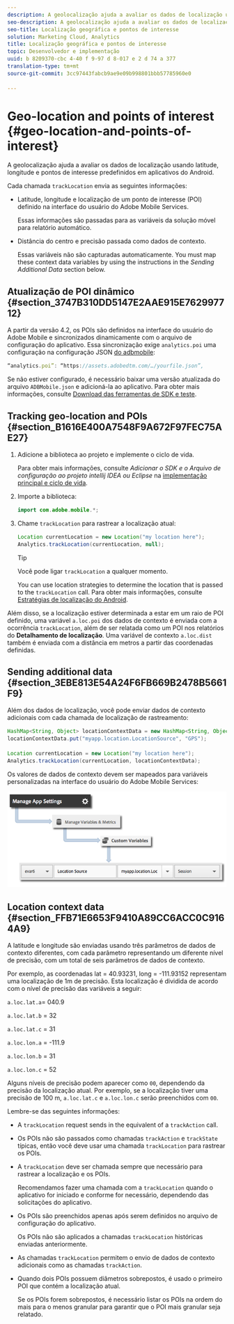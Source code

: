 ```yaml
---
description: A geolocalização ajuda a avaliar os dados de localização usando latitude, longitude e pontos de interesse predefinidos em aplicativos do Android.
seo-description: A geolocalização ajuda a avaliar os dados de localização usando latitude, longitude e pontos de interesse predefinidos em aplicativos do Android.
seo-title: Localização geográfica e pontos de interesse
solution: Marketing Cloud, Analytics
title: Localização geográfica e pontos de interesse
topic: Desenvolvedor e implementação
uuid: b 8209370-cbc 4-40 f 9-97 d 8-017 e 2 d 74 a 377
translation-type: tm+mt
source-git-commit: 3cc97443fabcb9ae9e09b998801bbb57785960e0

---
```



# Geo-location and points of interest {#geo-location-and-points-of-interest}

A geolocalização ajuda a avaliar os dados de localização usando latitude, longitude e pontos de interesse predefinidos em aplicativos do Android.

Cada chamada `trackLocation` envia as seguintes informações:

* Latitude, longitude e localização de um ponto de interesse (POI) definido na interface do usuário do Adobe Mobile Services.

   Essas informações são passadas para as variáveis da solução móvel para relatório automático.

* Distância do centro e precisão passada como dados de contexto.

   Essas variáveis não são capturadas automaticamente. You must map these context data variables by using the instructions in the *Sending Additional Data* section below.

## Atualização de POI dinâmico {#section_3747B310DD5147E2AAE915E762997712}

A partir da versão 4.2, os POIs são definidos na interface do usuário do Adobe Mobile e sincronizados dinamicamente com o arquivo de configuração do aplicativo. Essa sincronização exige `analytics.poi` uma configuração na configuração JSON [do adbmobile](/help/android/configuration/json-config/json-config.md):

```js
“analytics.poi”: “https://assets.adobedtm.com/…/yourfile.json”,
```

Se não estiver configurado, é necessário baixar uma versão atualizada do arquivo `ADBMobile.json` e adicioná-la ao aplicativo. Para obter mais informações, consulte [Download das ferramentas de SDK e teste](/help/android/getting-started/requirements.md).

## Tracking geo-location and POIs {#section_B1616E400A7548F9A672F97FEC75AE27}

1. Adicione a biblioteca ao projeto e implemente o ciclo de vida.

   Para obter mais informações, consulte *Adicionar o SDK e o Arquivo de configuração ao projeto intellij IDEA ou Eclipse* na [implementação principal e ciclo de vida](/help/android/getting-started/dev-qs.md).

1. Importe a biblioteca:

   ```java
   import com.adobe.mobile.*;
   ```

1. Chame `trackLocation` para rastrear a localização atual:

   ```java
   Location currentLocation = new Location("my location here"); 
   Analytics.trackLocation(currentLocation, null);
   ```

   >[!TIP]
   >
   >Você pode ligar `trackLocation` a qualquer momento.

   You can use location strategies to determine the location that is passed to the `trackLocation` call. Para obter mais informações, consulte [Estratégias de localização do Android](https://developer.android.com/guide/topics/location/strategies.html).

Além disso, se a localização estiver determinada a estar em um raio de POI definido, uma variável `a.loc.poi` dos dados de contexto é enviada com a ocorrência `trackLocation`, além de ser relatada como um POI nos relatórios do **Detalhamento de localização**. Uma variável de contexto `a.loc.dist` também é enviada com a distância em metros a partir das coordenadas definidas.

## Sending additional data {#section_3EBE813E54A24F6FB669B2478B5661F9}

Além dos dados de localização, você pode enviar dados de contexto adicionais com cada chamada de localização de rastreamento:

```java
HashMap<String, Object> locationContextData = new HashMap<String, Object>(); 
locationContextData.put("myapp.location.LocationSource", "GPS"); 
 
Location currentLocation = new Location("my location here"); 
Analytics.trackLocation(currentLocation, locationContextData);
```

Os valores de dados de contexto devem ser mapeados para variáveis personalizadas na interface do usuário do Adobe Mobile Services:

![](assets/map-location-context-data.png)

## Location context data {#section_FFB71E6653F9410A89CC6ACC0C9164A9}

A latitude e longitude são enviadas usando três parâmetros de dados de contexto diferentes, com cada parâmetro representando um diferente nível de precisão, com um total de seis parâmetros de dados de contexto.

Por exemplo, as coordenadas lat = 40.93231, long = -111.93152 representam uma localização de 1m de precisão. Esta localização é dividida de acordo com o nível de precisão das variáveis a seguir:

`a.loc.lat.a`= 040.9

`a.loc.lat.b` = 32

`a.loc.lat.c` = 31

`a.loc.lon.a` = -111.9

`a.loc.lon.b` = 31

`a.loc.lon.c` = 52

Alguns níveis de precisão podem aparecer como `00`, dependendo da precisão da localização atual. Por exemplo, se a localização tiver uma precisão de 100 m, `a.loc.lat.c` e `a.loc.lon.c` serão preenchidos com `00`.

Lembre-se das seguintes informações:

* A `trackLocation` request sends in the equivalent of a `trackAction` call.

* Os POIs não são passados como chamadas `trackAction` e `trackState` típicas, então você deve usar uma chamada `trackLocation` para rastrear os POIs.

* A `trackLocation` deve ser chamada sempre que necessário para rastrear a localização e os POIs.

   Recomendamos fazer uma chamada com a `trackLocation` quando o aplicativo for iniciado e conforme for necessário, dependendo das solicitações do aplicativo.

* Os POIs são preenchidos apenas após serem definidos no arquivo de configuração do aplicativo.

   Os POIs não são aplicados a chamadas `trackLocation` históricas enviadas anteriormente.
* As chamadas `trackLocation` permitem o envio de dados de contexto adicionais como as chamadas `trackAction`.

* Quando dois POIs possuem diâmetros sobrepostos, é usado o primeiro POI que contém a localização atual.

   Se os POIs forem sobrepostos, é necessário listar os POIs na ordem do mais para o menos granular para garantir que o POI mais granular seja relatado.


